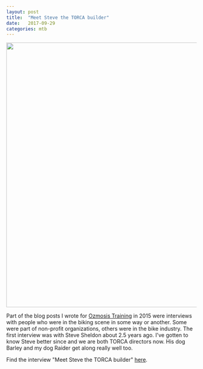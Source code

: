 ```yaml
---
layout: post
title:  "Meet Steve the TORCA builder"
date:   2017-09-29
categories: mtb
---
```


<img src="http://www.ozmosistraining.com/uploads/2/4/4/3/24439310/3480119_orig.jpg" width="700" />

Part of the blog posts I wrote for [Ozmosis Training][ozweb] in 2015 were interviews with people who were in the biking scene in some way or another. Some were part of non-profit organizations, others were in the bike industry. The first interview was with Steve Sheldon about 2.5 years ago. I've gotten to know Steve better since and we are both TORCA directors now. His dog Barley and my dog Raider get along really well too. 

Find the interview "Meet Steve the TORCA builder" [here][ozsteve].

[ozweb]: http://www.ozmosistraining.com
[ozsteve]: http://www.ozmosistraining.com/blog/meet-steve-the-torca-builder




<!--
You’ll find this post in your `_posts` directory. Go ahead and edit it and re-build the site to see your changes. You can rebuild the site in many different ways, but the most common way is to run `jekyll serve`, which launches a web server and auto-regenerates your site when a file is updated.

To add new posts, simply add a file in the `_posts` directory that follows the convention `YYYY-MM-DD-name-of-post.ext` and includes the necessary front matter. Take a look at the source for this post to get an idea about how it works.

Jekyll also offers powerful support for code snippets:

{% highlight ruby %}
def print_hi(name)
  puts "Hi, #{name}"
end
print_hi('Tom')
#=> prints 'Hi, Tom' to STDOUT.
{% endhighlight %}

Check out the [Jekyll docs][jekyll-docs] for more info on how to get the most out of Jekyll. File all bugs/feature requests at [Jekyll’s GitHub repo][jekyll-gh]. If you have questions, you can ask them on [Jekyll Talk][jekyll-talk].

[jekyll-docs]: http://jekyllrb.com/docs/home
[jekyll-gh]:   https://github.com/jekyll/jekyll
[jekyll-talk]: https://talk.jekyllrb.com/
-->
